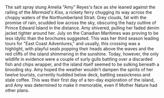 The salt spray stung Amelia "Amy" Reyes's face as she leaned against the railing of the *Mermaid's Kiss*, a rickety ferry chugging its way across the choppy waters of the Northumberland Strait.  Grey clouds, fat with the promise of rain, scudded low across the sky, obscuring the hazy outline of Prince Edward Island in the distance. Amy shivered, pulling her faded denim jacket tighter around her.  July on the Canadian Maritimes was proving to be less idyllic than the brochures suggested.  This was her third season leading tours for "East Coast Adventures," and usually, this crossing was a highlight, with playful seals popping their heads above the waves and the red cliffs of the island shimmering in the sunshine.  Today, however, the only wildlife in evidence were a couple of surly gulls battling over a discarded fish and chips wrapper, and the island itself seemed to be sulking beneath a brooding sky.  Amy hoped the weather wouldn't dampen the spirits of her twelve tourists, currently huddled below deck, battling seasickness and stale coffee. This was their first day of a ten-day exploration of the island, and Amy was determined to make it memorable, even if Mother Nature had other plans.
